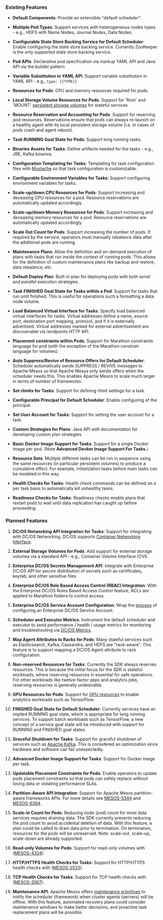 ### Existing Features

* __Default Components__: Provide an extensible "default scheduler".

* __Multiple Pod Types__: Support services with heterogeneous nodes types - e.g., HDFS with Name Nodes, Journal Nodes, Data Nodes.

* __Configurable State Store Backing Service for Default Scheduler__: Enable configuring the state store backing service. Currently ZooKeeper is the only supported state store backing service.

* __Pod APIs__: Declarative pod specification via markup YAML API and Java API via the builder pattern.

* __Variable Substitution in YAML API__: Support variable substitution in YAML API - e.g., `type: {{TYPE}}`

* __Resources for Pods__: CPU and memory resources required for pods.

* __Local Storage Volume Resources for Pods__: Support for 'Root' and 'MOUNT' [persistent storage volumes](http://mesos.apache.org/documentation/latest/persistent-volume/) for stateful services.

* __Resource Reservation and Accounting for Pods__: Support for reserving pod resources. Reservations ensure that pods can always re-launch on a healthy agent with its local persistent storage volume (i.e. in cases of pods crash and agent reboot).

* __Task RUNNING Goal State for Pods__: Support long running tasks.

* __Binaries Assets for Tasks__: Define artifacts needed for the tasks - e.g., JRE, Kafka binaries.

* __Configuration Templating for Tasks__: Templating for task configuration files with [Mustache](https://mustache.github.io/) so that task configuration is customizable.

* __Configurable Environment Variables for Tasks__: Support configuring environment variables for tasks.

* __Scale-up/down CPU Resources for Pods__: Support increasing and deceasing CPU resources for a pod. Resource reservations are automatically updated accordingly.

* __Scale-up/down Memory Resources for Pods__: Support increasing and deceasing memory resources for a pod. Resource reservations are automatically updated accordingly.

* __Scale Out Count for Pods__: Support increasing the number of pods. If required by the service, operators must manually rebalance data after the additional pods are running.

* __Maintenance Plans__: Allow the definition and on-demand execution of plans with tasks that run inside the context of running pods. This allows for the definition of custom maintenance plans like backup and restore, data rebalance, etc.

* __Default Deploy Plan__: Built-in plan for deploying pods with both *serial* and *parallel* execution strategies.

* __Task FINISHED Goal State for Tasks within a Pod__: Support for tasks that run until finished. This is useful for operations such a formatting a data node volume.

* __Load Balanced Virtual Interface for Tasks__: Specify load balanced virtual interfaces for tasks. Virtual addresses define a name, source port, destination port mapping, protocol, and if it is externally advertised. Virtual addresses marked for external advertisement are discoverable via /endpoints HTTP API.

* __Placement constraints within Pods__: Support for Marathon constraints language for pod (with the exception of the Marathon constrain language for volumes).

* __Auto Suppress/Revive of Resource Offers for Default Scheduler__: Scheduler automatically sends SUPPRESS / REVIVE messages to Apache Mesos so that Apache Mesos only sends offers when the scheduler needs this. This enables Apache Mesos to scale much larger in terms of number of frameworks.

* __Set rlimits for Tasks__: Support for defining rlimit settings for a task.

* __Configurable Principal for Default Scheduler__: Enable configuring of the principal.

* __Set User Account for Tasks__: Support for setting the user account for a task.

* __Custom Strategies for Plans__: Java API with documentation for developing custom plan strategies.

* __Basic Docker Image Support for Tasks__: Support for a single Docker image per pod. (Note __Advanced Docker Image Support For Tasks__.)

* __Resource Sets__: Multiple different tasks can be run in sequence using the same resources (in particular persistent volumes) to produce a cumulative effect. For example, initialization tasks before main tasks can be modeled in this way.

* __Health Checks for Tasks__: Health check commands can be defined on a per task basis to automatically kill unhealthy tasks.

* __Readiness Checks for Tasks__: Readiness checks enable plans that restart pods to wait until data replication has caught up before proceeding.

### Planned Features

1. __DC/OS Networking API Integration for Tasks__: Support for integrating with DC/OS Networking. DC/OS supports [Container Networking Interface](https://github.com/containernetworking/cni/blob/master/SPEC.md).

1. __External Storage Volumes for Pods__: Add support for external storage volumes via a standard API - e.g., Container Volume Interface (CVI).

1. __Enterprise DC/OS Secrets Management API__: Integrate with Enterprise DC/OS API for secure distribution of secrets such as certificates, keytab, and other sensitive files.

1. __Enterprise DC/OS Role Based Access Control (RBAC) Integration__: With the Enterprise DC/OS Roles Based Access Control feature, ACLs are applied to Marathon folders to control access.

1. __Enterprise DC/OS Service Account Configuration__: Wrap the [process](https://docs.mesosphere.com/latest/administration/id-and-access-mgt/service-auth/custom-service-auth) of configuring an Enterprise DC/OS Service Account.

1. __Scheduler and Executor Metrics__: Instrument the default scheduler and executor to send performance / health / usage metrics for monitoring and troubleshooting via [DC/OS Metrics](https://github.com/dcos/dcos-metrics).

1. __Map Agent Attributes to Racks for Pods__: Many stateful services such as Elasticsearch, Kafka, Cassandra, and HDFS are "rack-aware". This feature is to support mapping a DC/OS Agent attribute to rack configuration.

1. __Non-reserved Resources for Tasks__: Currently the SDK always reserves resources. This is because the initial focus for the SDK is stateful workloads, where reserving resources in essential for safe operations. For other workloads like twelve-factor apps and analytics jobs, reserving resources is generally undesirable.

1. __GPU Resources for Pods__: Support for [GPU resources](http://mesos.apache.org/documentation/latest/gpu-support/) to enable analytics workloads such as TensorFlow.

1. __FINISHED Goal State for Default Scheduler__: Currently services have an implied RUNNING goal state, which is appropriate for long running services. To support batch workloads such as TensorFlow, a new concept of a service goal state will be introduced with support for RUNNING and FINISHED goal states.

1. __Graceful Shutdown for Tasks__: Support for graceful shutdown of services such as [Apache Kafka](https://kafka.apache.org/documentation#basic_ops_restarting). This is considered an optimization since hardware and software can fail unexpectedly.

1. __Advanced Docker Image Support for Tasks__: Support for Docker image per task.

1. __Updatable Placement Constraints for Pods__: Enable operators to update pods placement constraints so that pods can safely replace without losing data or violating performance SLAs.

1. __Partition-Aware API Integration__: Support for Apache Mesos partition-aware frameworks APIs. For more details see [MESOS-5344](https://issues.apache.org/jira/browse/MESOS-5344) and [MESOS-6394](https://issues.apache.org/jira/browse/MESOS-6394).

1. __Scale-in Count for Pods__: Reducing node (pod) count for most data services requires draining data. The SDK currently prevents reducing the pod count to avoid accidental deletion of data. With this feature, a plan could be called to drain data prior to termination. On termination, resources for the pods will be unreserved. Note: scale-out, scale-up, scale-down are already supported.

1. __Read-only Volumes for Pods__: Support for read-only volumes with ([MESOS-4324](https://issues.apache.org/jira/browse/MESOS-4324)).

1. __HTTP/HTTPS Health Checks for Tasks__: Support for HTTP/HTTPS health checks with ([MESOS-2533](https://issues.apache.org/jira/browse/MESOS-2533)).

1. __TCP Health Checks for Tasks__: Support for TCP health checks with ([MESOS-3567](https://issues.apache.org/jira/browse/MESOS-3567)).

1. __Maintenance API__: Apache Mesos offers [maintenance primitives](http://mesos.apache.org/documentation/latest/maintenance/) to notify the scheduler (framework) when cluster agents (servers) will be offline. With this feature, automated recovery plans could consider maintenance windows to make better decisions, and proactive task replacement plans will be possible.
